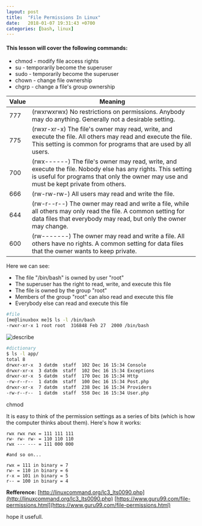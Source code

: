 ```yaml
---
layout: post
title:  "File Permissions In Linux"
date:   2018-01-07 19:31:43 +0700
categories: [bash, linux]
---
```


#### This lesson will cover the following commands:

- chmod - modify file access rights
- su - temporarily become the superuser
- sudo - temporarily become the superuser
- chown - change file ownership
- chgrp - change a file's group ownership


| Value	| Meaning |
| ----- | ------- |
| 777	| (rwxrwxrwx) No restrictions on permissions. Anybody may do anything. Generally not a desirable setting. |
| 775   | (rwxr-xr-x) The file's owner may read, write, and execute the file. All others may read and execute the file. This setting is common for programs that are used by all users. |
| 700   | (rwx------) The file's owner may read, write, and execute the file. Nobody else has any rights. This setting is useful for programs that only the owner may use and must be kept private from others. |
| 666   | (rw-rw-rw-) All users may read and write the file. |
| 644   | (rw-r--r--) The owner may read and write a file, while all others may only read the file. A common setting for data files that everybody may read, but only the owner may change. |
| 600   | (rw-------) The owner may read and write a file. All others have no rights. A common setting for data files that the owner wants to keep private. |


Here we can see:

- The file "/bin/bash" is owned by user "root"
- The superuser has the right to read, write, and execute this file
- The file is owned by the group "root"
- Members of the group "root" can also read and execute this file
- Everybody else can read and execute this file


```bash
#file
[me@linuxbox me]$ ls -l /bin/bash
-rwxr-xr-x 1 root root  316848 Feb 27  2000 /bin/bash
```
![describe](http://linuxcommand.org/images/file_permissions.png)

```bash
#dictionary
$ ls -l app/
total 8
drwxr-xr-x  3 datdm  staff  102 Dec 16 15:34 Console
drwxr-xr-x  3 datdm  staff  102 Dec 16 15:34 Exceptions
drwxr-xr-x  5 datdm  staff  170 Dec 16 15:34 Http
-rw-r--r--  1 datdm  staff  100 Dec 16 15:34 Post.php
drwxr-xr-x  7 datdm  staff  238 Dec 16 15:34 Providers
-rw-r--r--  1 datdm  staff  558 Dec 16 15:34 User.php
```
chmod

It is easy to think of the permission settings as a series of bits (which is how the computer thinks about them). Here's how it works:

```
rwx rwx rwx = 111 111 111
rw- rw- rw- = 110 110 110
rwx --- --- = 111 000 000

#and so on...

rwx = 111 in binary = 7
rw- = 110 in binary = 6
r-x = 101 in binary = 5
r-- = 100 in binary = 4
```

**Refference:** 
[http://linuxcommand.org/lc3_lts0090.php](http://linuxcommand.org/lc3_lts0090.php)
[https://www.guru99.com/file-permissions.html](https://www.guru99.com/file-permissions.html)

hope it usefull.
